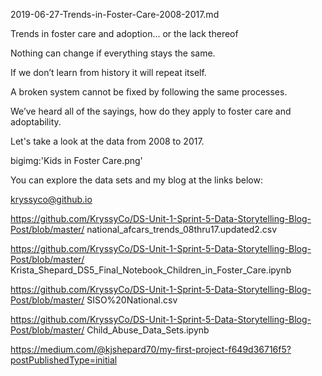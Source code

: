 2019-06-27-Trends-in-Foster-Care-2008-2017.md

Trends in foster care and adoption... or the lack thereof

Nothing can change if everything stays the same. 

If we don’t learn from history it will repeat itself. 

A broken system cannot be fixed by following the same processes.

We’ve heard all of the sayings, how do they apply to foster care and adoptability.

Let's take a look at the data from 2008 to 2017. 

bigimg:'Kids in Foster Care.png'


You can explore the data sets and my blog at the links below:

kryssyco@github.io

https://github.com/KryssyCo/DS-Unit-1-Sprint-5-Data-Storytelling-Blog-Post/blob/master/
national_afcars_trends_08thru17.updated2.csv

https://github.com/KryssyCo/DS-Unit-1-Sprint-5-Data-Storytelling-Blog-Post/blob/master/
Krista_Shepard_DS5_Final_Notebook_Children_in_Foster_Care.ipynb

https://github.com/KryssyCo/DS-Unit-1-Sprint-5-Data-Storytelling-Blog-Post/blob/master/
SISO%20National.csv

https://github.com/KryssyCo/DS-Unit-1-Sprint-5-Data-Storytelling-Blog-Post/blob/master/
Child_Abuse_Data_Sets.ipynb


https://medium.com/@kjshepard70/my-first-project-f649d36716f5?postPublishedType=initial

